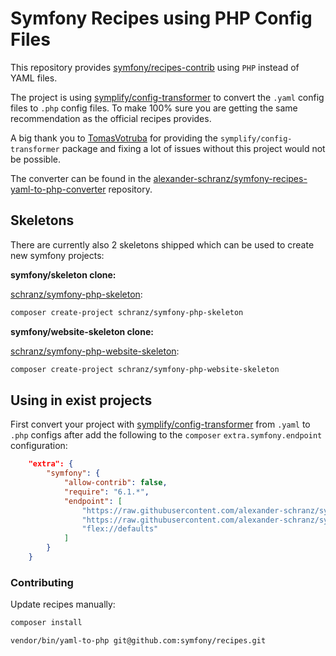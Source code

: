 # Symfony Recipes using PHP Config Files

This repository provides [symfony/recipes-contrib](https://github.com/symfony/recipes-contrib)
using `PHP` instead of YAML files.

The project is using [symplify/config-transformer](https://github.com/symplify/config-transformer)
to convert the `.yaml` config files to `.php` config files. To make 100%
sure you are getting the same recommendation as the official recipes provides.

A big thank you to [TomasVotruba](https://github.com/TomasVotruba) for providing the `symplify/config-transformer`
package and fixing a lot of issues without this project would not be possible.

The converter can be found in the [alexander-schranz/symfony-recipes-yaml-to-php-converter](https://github.com/alexander-schranz/symfony-recipes-yaml-to-php-converter)
repository.

## Skeletons

There are currently also 2 skeletons shipped which can be used to create new symfony projects:

**symfony/skeleton clone:**

[schranz/symfony-php-skeleton](https://github.com/alexander-schranz/symfony-php-skeleton):

```bash
composer create-project schranz/symfony-php-skeleton
```

**symfony/website-skeleton clone:**

[schranz/symfony-php-website-skeleton](https://github.com/alexander-schranz/symfony-php-website-skeleton):

```bash
composer create-project schranz/symfony-php-website-skeleton
```

## Using in exist projects

First convert your project with [symplify/config-transformer](https://github.com/symplify/config-transformer) from `.yaml` to `.php` configs
after add the following to the `composer` `extra.symfony.endpoint` configuration: 

```json
    "extra": {
        "symfony": {
            "allow-contrib": false,
            "require": "6.1.*",
            "endpoint": [
                "https://raw.githubusercontent.com/alexander-schranz/symfony-recipes-php/flex/main/index.json",
                "https://raw.githubusercontent.com/alexander-schranz/symfony-recipes-php-contrib/flex/main/index.json",
                "flex://defaults"
            ]
        }
    }
```

### Contributing

Update recipes manually:

```bash
composer install

vendor/bin/yaml-to-php git@github.com:symfony/recipes.git
```
